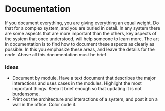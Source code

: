 # Documentation

If you document everything, you are giving everything an equal weight. Do that for a complex system, and you are buried in detail. In any system there are some aspects that are more important than the others, key aspects of the system that once understood, will help someone to learn more. The art in documentation is to find how to document these aspects as clearly as possible. In this you emphasize these areas, and leave the details for the code.  Above all this documentation must be brief.

### Ideas

* Document by module.  Have a text document that describes the major interactions and uses cases in the modules.  Highlight the most important things.  Keep it brief enough so that updating it is not burdensome.   
* Print out the architecture and interactions of a system, and post it on a wall in the office. Color code it.  

